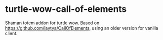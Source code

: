 # turtle-wow-call-of-elements
Shaman totem addon for turtle wow. Based on https://github.com/laytya/CallOfElements, using an older version for vanilla client.
